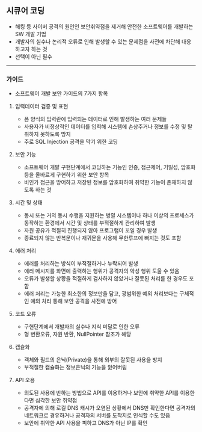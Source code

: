 ## 시큐어 코딩

- 해킹 등 사이버 공격의 원인인 보안취약점을 제거해 안전한 소프트웨어를 개발하는 SW 개발 기법
- 개발자의 실수나 논리적 오류로 인해 발생할 수 있는 문제점을 사전에 차단해 대응하고자 하는 것
- 선택이 아닌 필수

---

### 가이드

- 소프트웨어 개발 보안 가이드의 7가지 항목

1. 입력데이터 검증 및 표현
   - 폼 양식의 입력란에 입력되는 데이터로 인해 발생하는 여러 문제들
   - 사용자가 비정상적인 데이터를 입력해 시스템에 손상주거나 정보를 수정 및 탈취하지 못하도록 방지
   - 주로 SQL Injection 공격을 막기 위한 코딩

2. 보안 기능
   - 소프트웨어 개발 구현단계에서 코딩하는 기능인 인증, 접근제어, 기밀성, 암호화 등을 올바르게 구현하기 위한 보안 항목
   - 비인가 접근을 방어하고 저장된 정보를 암호화하여 취약한 기능이 존재하지 않도록 하는 것
3. 시간 및 상태
   - 동시 또는 거의 동시 수행을 지원하는 병렬 시스템이나 하나 이상의 프로세스가 동작하는 환경에서 시간 및 상태를 부적절하게 관리하여 발생
   - 자원 공유가 적절히 진행되지 않아 프로그램이 꼬일 경우 발생
   - 종료되지 않는 반복문이나 재귀문을 사용해 무한루프에 빠지는 것도 포함
4. 에러 처리
   - 에러를 처리하는 방식이 부적절하거나 누락되어 발생
   - 에러 메시지를 화면에 출력하는 행위가 공격자의 악성 행위 도울 수 있음
   - 오류가 발생할 상황을 적절하게 검사하지 않았거나 잘못된 처리를 한 경우도 포함
   - 에러 처리는 가능한 최소한의 정보만을 담고, 광범위한 예외 처리보다는 구체적인 예외 처리 통해 보안 공격을 사전에 방어
5. 코드 오류
   - 구현단계에서 개발자의 실수나 지식 미달로 인한 오류
   - 형 변환오류, 자원 반환, NullPointer 참조가 해당
6. 캡슐화
   - 객체와 필드의 은닉(Private)을 통해 외부의 잘못된 사용을 방지
   - 부적절한 캡슐화는 정보은닉의 기능을 잃어버림
7. API 오용
   - 의도된 사용에 반하는 방법으로 API를 이용하거나 보안에 취약한 API를 이용한다면 심각한 보안 취약점
   - 공격자에 의해 로컬 DNS 캐시가 오염된 상황에서 DNS만 확인한다면 공격자의 네트워크로 경유하거나 공격자의 서버를 도착지로 인식할 수도 있음
   - 보안에 취약한 API 사용을 피하고 DNS가 아닌 IP를 확인
